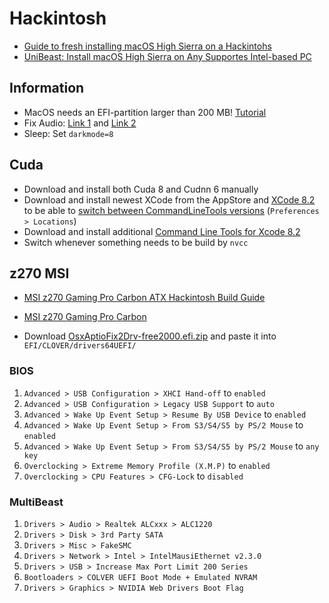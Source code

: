 # Hackintosh

* [Guide to fresh installing macOS High Sierra on a Hackintohs](http://hackintosher.com/guides/high-sierra-install-full-guide/)
* [UniBeast: Install macOS High Sierra on Any Supportes Intel-based PC](https://www.tonymacx86.com/threads/unibeast-install-macos-high-sierra-on-any-supported-intel-based-pc.235474/)

## Information

* MacOS needs an EFI-partition larger than 200 MB! [Tutorial](https://apple.stackexchange.com/questions/57597/how-to-fix-broken-efi-partition)
* Fix Audio: [Link 1](http://hackintosher.com/guides/get-hackintosh-audio-working/#step3) and [Link 2](https://www.reddit.com/r/hackintosh/comments/766tsy/cant_install_audio_msi_z270_macos_sierra/)
* Sleep: Set `darkmode=8`

## Cuda

* Download and install both Cuda 8 and Cudnn 6 manually
* Download and install newest XCode from the AppStore and [XCode 8.2](https://developer.apple.com/download/more) to be able to [switch between CommandLineTools versions](https://stackoverflow.com/questions/47898851/how-to-install-nvidia-cudnn-v7-for-cuda-9-1-for-tensorflow-on-os-x-high-sierra-1) (`Preferences > Locations`)
* Download and install additional [Command Line Tools for Xcode 8.2](https://developer.apple.com/download/more)
* Switch whenever something needs to be build by `nvcc`

## z270 MSI

* [MSI z270 Gaming Pro Carbon ATX Hackintosh Build Guide](http://hackintosher.com/builds/msi-z270-gaming-pro-carbon-atx-hackintosh-build-guide/)
* [MSI z270 Gaming Pro Carbon](https://www.tonymacx86.com/threads/success-msi-z270-gaming-pro-carbon-intel-core-i7-7700k-corsair-rgb-16gb-ram-geforce-gtx-1080.228994/)

* Download [OsxAptioFix2Drv-free2000.efi.zip](http://hackintosher.com/wp-content/uploads/2017/07/OsxAptioFix2Drv-free2000.efi_.zip) and paste it into `EFI/CLOVER/drivers64UEFI/`

### BIOS

1. `Advanced > USB Configuration > XHCI Hand-off` to `enabled`
1. `Advanced > USB Configuration > Legacy USB Support` to `auto`
1. `Advanced > Wake Up Event Setup > Resume By USB Device` to `enabled`
1. `Advanced > Wake Up Event Setup > From S3/S4/S5 by PS/2 Mouse` to `enabled`
1. `Advanced > Wake Up Event Setup > From S3/S4/S5 by PS/2 Mouse` to `any key`
1. `Overclocking > Extreme Memory Profile (X.M.P)` to `enabled`
1. `Overclocking > CPU Features > CFG-Lock` to `disabled`

### MultiBeast

1. `Drivers > Audio > Realtek ALCxxx > ALC1220`
1. `Drivers > Disk > 3rd Party SATA`
1. `Drivers > Misc > FakeSMC`
1. `Drivers > Network > Intel > IntelMausiEthernet v2.3.0`
1. `Drivers > USB > Increase Max Port Limit 200 Series`
1. `Bootloaders > COLVER UEFI Boot Mode + Emulated NVRAM`
1. `Drivers > Graphics > NVIDIA Web Drivers Boot Flag`
